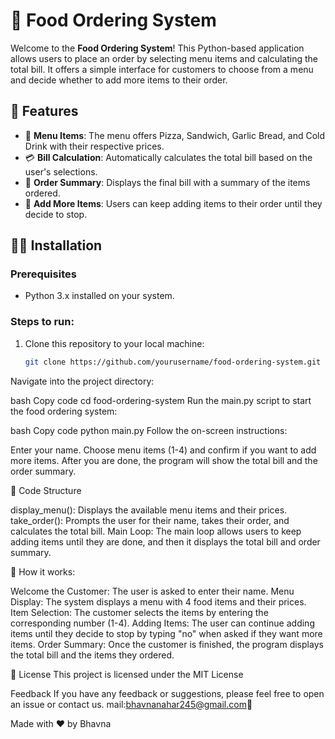 # 🍕 Food Ordering System

Welcome to the **Food Ordering System**! This Python-based application allows users to place an order by selecting menu items and calculating the total bill. It offers a simple interface for customers to choose from a menu and decide whether to add more items to their order.

## 🚀 Features

- 🍕 **Menu Items**: The menu offers Pizza, Sandwich, Garlic Bread, and Cold Drink with their respective prices.
- 💳 **Bill Calculation**: Automatically calculates the total bill based on the user's selections.
- 📝 **Order Summary**: Displays the final bill with a summary of the items ordered.
- 🔄 **Add More Items**: Users can keep adding items to their order until they decide to stop.

## 🧑‍💻 Installation

### Prerequisites

- Python 3.x installed on your system.

### Steps to run:

1. Clone this repository to your local machine:

   ```bash
   git clone https://github.com/yourusername/food-ordering-system.git
Navigate into the project directory:

bash
Copy code
cd food-ordering-system
Run the main.py script to start the food ordering system:

bash
Copy code
python main.py
Follow the on-screen instructions:

Enter your name.
Choose menu items (1-4) and confirm if you want to add more items.
After you are done, the program will show the total bill and the order summary.

🧩 Code Structure

display_menu(): Displays the available menu items and their prices.
take_order(): Prompts the user for their name, takes their order, and calculates the total bill.
Main Loop: The main loop allows users to keep adding items until they are done, and then it displays the total bill and order summary.

🚀 How it works:

Welcome the Customer: The user is asked to enter their name.
Menu Display: The system displays a menu with 4 food items and their prices.
Item Selection: The customer selects the items by entering the corresponding number (1-4).
Adding Items: The user can continue adding items until they decide to stop by typing "no" when asked if they want more items.
Order Summary: Once the customer is finished, the program displays the total bill and the items they ordered.

📜 License
This project is licensed under the MIT License 

 Feedback
If you have any feedback or suggestions, please feel free to open an issue or contact us.
mail:bhavnanahar245@gmail.com📣

Made with ❤️ by Bhavna
